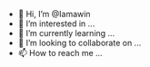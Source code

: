 - 👋 Hi, I’m @Iamawin
- 👀 I’m interested in ...
- 🌱 I’m currently learning ...
- 💞️ I’m looking to collaborate on ...
- 📫 How to reach me ...

<!---
Iamawin/Iamawin is a ✨ special ✨ repository because its `README.md` (this file) appears on your GitHub profile.
You can click the Preview link to take a look at your changes.
--->
